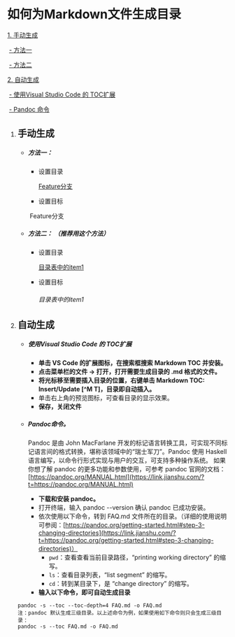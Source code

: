 # 如何为Markdown文件生成目录

[1. 手动生成](#手动生成)

​	[- 方法一](#方法一)

​	[- 方法二](#方法二)

[2. 自动生成](#自动生成)

​	[-  使用Visual Studio Code 的 TOC扩展](#使用Visual)

​	[- Pandoc 命令](#Pandoc命令。)



1. ## 手动生成
   - ##### 方法一：

     - 设置目录

       [Feature分支](#1)

     - 设置目标

     ​	<a name="1"/> Feature分支

   - ##### 方法二： （推荐用这个方法）

     - 设置目录

       [目录表中的item1](#目录表中的item1)

     - 设置目标    

       ###### 目录表中的item1

2. ## 自动生成
   - ##### 使用Visual Studio Code 的 TOC扩展

     - **单击 VS Code 的扩展图标，在搜索框搜索 Markdown TOC 并安装。**
     - **点击菜单栏的文件 -> 打开，打开需要生成目录的 .md 格式的文件。**
     - **将光标移至需要插入目录的位置，右键单击 Markdown TOC: Insert/Update [^M T]，目录即自动插入。**
     - 单击右上角的预览图标，可查看目录的显示效果。
     - **保存，关闭文件**

   - ##### Pandoc命令。

     Pandoc 是由 John MacFarlane 开发的标记语言转换工具，可实现不同标记语言间的格式转换，堪称该领域中的“瑞士军刀”。Pandoc 使用 Haskell 语言编写，以命令行形式实现与用户的交互，可支持多种操作系统。  如果你想了解 pandoc 的更多功能和参数使用，可参考 pandoc 官网的文档：[https://pandoc.org/MANUAL.html](https://link.jianshu.com/?t=https://pandoc.org/MANUAL.html)

     - **下载和安装 pandoc。**
     - 打开终端，输入 pandoc --version 确认 pandoc 已成功安装。
     - 依次使用以下命令，转到 FAQ.md 文件所在的目录。（详细的使用说明可参阅：[https://pandoc.org/getting-started.html#step-3-changing-directories](https://link.jianshu.com/?t=https://pandoc.org/getting-started.html#step-3-changing-directories)）
       - `pwd`：查看查看当前目录路径，“printing working directory” 的缩写。
       - `ls`：查看目录列表，“list segment” 的缩写。
       - `cd`：转到某目录下，是 “change directory” 的缩写。
     - **输入以下命令，即可自动生成目录**

   	```
   	pandoc -s --toc --toc-depth=4 FAQ.md -o FAQ.md
   	注：pandoc 默认生成三级目录。以上述命令为例，如果使用如下命令则只会生成三级目录：
   	pandoc -s --toc FAQ.md -o FAQ.md
   	```
